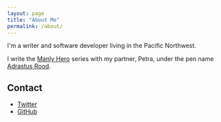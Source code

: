 ```yaml
---
layout: page
title: "About Me"
permalink: /about/
---
```


I'm a writer and software developer living in the Pacific Northwest.

I write the [Manly Hero](http://www.manlyhero.com) series with my partner, Petra, under the pen name [Adrastus Rood](http://www.adrastusrood.com).

## Contact

* [Twitter](https://twitter.com/AdamLombard)
* [GitHub](https://github.com/AdamLombard)